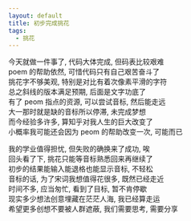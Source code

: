 ```yaml
---
layout: default
title: 初步完成挑花
tags:
  - 挑花
---
```

  
今天就做一件事了, 代码大体完成, 但码表比较艰难  
poem 的帮助依然, 可惜代码只有自己艰苦奋斗了  
挑花字不够美观, 特别是对比有着次像素平滑的字符  
总之斜线的版本满足预期, 后面是文字功底了  
有了 peom 指点的资源, 可以尝试音标, 然后能走远  
大一那时就是缺的音标所以停滞, 未完成梦想  
而今经验多许多, 算知乎对我人生的巨大改变了  
小概率我可能还会因为 peom 的帮助改变一次, 可能而已  
  
我的学业值得担忧, 但失败的确换来了成功, 唉  
回头看了下, 挑花只能等音标熟悉回来再继续了  
初步的结果能输入能退格也能显示音标, 不轻松  
音标的话, 为了宋词我想值得花很多, 既然已经走近  
时间不多, 应当匆忙, 看到了目标, 暂不肯停歇  
现实多少想法创意埋藏在茫茫人海, 我已经算走运  
希望更多创想不要被人群遮蔽, 我们需要思考, 需要分享  
